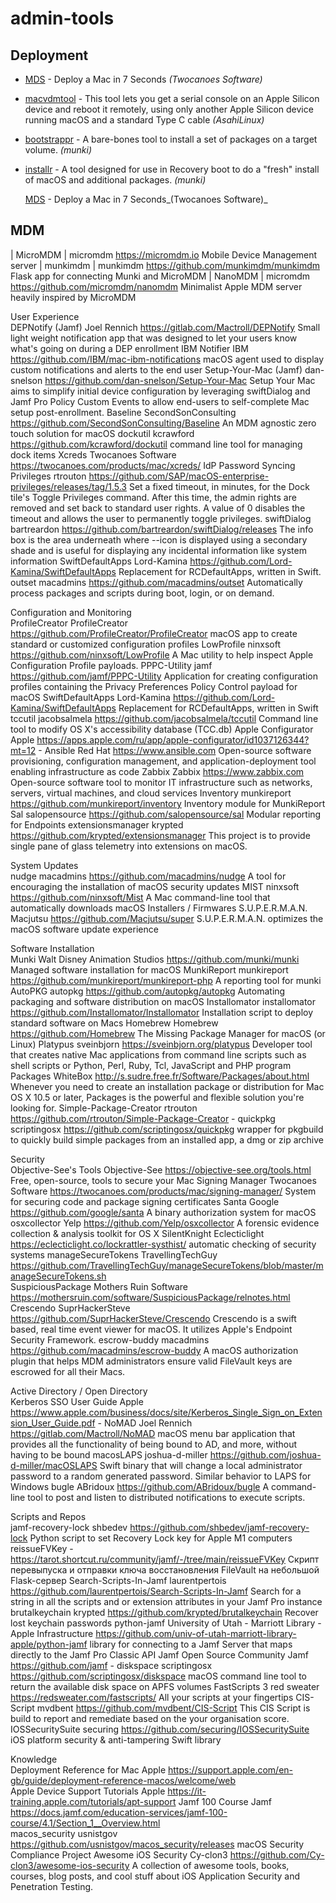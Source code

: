 # admin-tools

## Deployment
- [MDS](https://twocanoes.com/products/mac/mac-deploy-stick/) - Deploy a Mac in 7 Seconds _(Twocanoes Software)_
- [macvdmtool](https://github.com/AsahiLinux/macvdmtool) - This tool lets you get a serial console on an Apple Silicon device and reboot it remotely, using only another Apple Silicon device running macOS and a standard Type C cable _(AsahiLinux)_
- [bootstrappr](https://github.com/munki/bootstrappr) - A bare-bones tool to install a set of packages on a target volume. _(munki)_
- [installr](https://github.com/munki/installr) - A tool designed for use in Recovery boot to do a "fresh" install of macOS and additional packages. _(munki)_



  [MDS](https://twocanoes.com/products/mac/mac-deploy-stick/) - Deploy a Mac in 7 Seconds_(Twocanoes Software)_

## MDM			
| MicroMDM |	micromdm	https://micromdm.io	Mobile Device Management server
| munkimdm |	munkimdm	https://github.com/munkimdm/munkimdm	Flask app for connecting Munki and MicroMDM
| NanoMDM |	micromdm	https://github.com/micromdm/nanomdm	Minimalist Apple MDM server heavily inspired by MicroMDM
			
User Experience			
DEPNotify (Jamf)	Joel Rennich	https://gitlab.com/Mactroll/DEPNotify	Small light weight notification app that was designed to let your users know what's going on during a DEP enrollment
IBM Notifier	IBM	https://github.com/IBM/mac-ibm-notifications	macOS agent used to display custom notifications and alerts to the end user
Setup-Your-Mac (Jamf)	dan-snelson	https://github.com/dan-snelson/Setup-Your-Mac	Setup Your Mac aims to simplify initial device configuration by leveraging swiftDialog and Jamf Pro Policy Custom Events to allow end-users to self-complete Mac setup post-enrollment.
Baseline	SecondSonConsulting	https://github.com/SecondSonConsulting/Baseline	An MDM agnostic zero touch solution for macOS
dockutil	kcrawford	https://github.com/kcrawford/dockutil	command line tool for managing dock items
Xcreds	Twocanoes Software	https://twocanoes.com/products/mac/xcreds/	IdP Password Syncing
Privileges	rtrouton	https://github.com/SAP/macOS-enterprise-privileges/releases/tag/1.5.3	Set a fixed timeout, in minutes, for the Dock tile's Toggle Privileges command. After this time, the admin rights are removed and set back to standard user rights. A value of 0 disables the timeout and allows the user to permanently toggle privileges.
swiftDialog	bartreardon	https://github.com/bartreardon/swiftDialog/releases	The info box is the area underneath where --icon is displayed using a secondary shade and is useful for displaying any incidental information like system information
SwiftDefaultApps	Lord-Kamina	https://github.com/Lord-Kamina/SwiftDefaultApps	Replacement for RCDefaultApps, written in Swift.
outset	macadmins	https://github.com/macadmins/outset	Automatically process packages and scripts during boot, login, or on demand.
			
Configuration and Monitoring			
ProfileCreator	ProfileCreator	https://github.com/ProfileCreator/ProfileCreator	macOS app to create standard or customized configuration profiles
LowProfile	ninxsoft	https://github.com/ninxsoft/LowProfile	A Mac utility to help inspect Apple Configuration Profile payloads.
PPPC-Utility	jamf	https://github.com/jamf/PPPC-Utility	Application for creating configuration profiles containing the Privacy Preferences Policy Control payload for macOS
SwiftDefaultApps	Lord-Kamina	https://github.com/Lord-Kamina/SwiftDefaultApps	Replacement for RCDefaultApps, written in Swift
tccutil	jacobsalmela	https://github.com/jacobsalmela/tccutil	Command line tool to modify OS X's accessibility database (TCC.db)
Apple Configurator	Apple	https://apps.apple.com/ru/app/apple-configurator/id1037126344?mt=12	-
Ansible	Red Hat	https://www.ansible.com	Open-source software provisioning, configuration management, and application-deployment tool enabling infrastructure as code
Zabbix	Zabbix	https://www.zabbix.com	Open-source software tool to monitor IT infrastructure such as networks, servers, virtual machines, and cloud services
Inventory	munkireport	https://github.com/munkireport/inventory	Inventory module for MunkiReport
Sal	salopensource	https://github.com/salopensource/sal	Modular reporting for Endpoints
extensionsmanager	krypted	https://github.com/krypted/extensionsmanager	This project is to provide single pane of glass telemetry into extensions on macOS.
			
System Updates			
nudge	macadmins	https://github.com/macadmins/nudge	A tool for encouraging the installation of macOS security updates
MIST	ninxsoft	https://github.com/ninxsoft/Mist	A Mac command-line tool that automatically downloads macOS Installers / Firmwares
S.U.P.E.R.M.A.N.	Macjutsu	https://github.com/Macjutsu/super	S.U.P.E.R.M.A.N. optimizes the macOS software update experience
			
Software Installation			
Munki	Walt Disney Animation Studios	https://github.com/munki/munki	Managed software installation for macOS
MunkiReport	munkireport	https://github.com/munkireport/munkireport-php	A reporting tool for munki
AutoPKG	autopkg	https://github.com/autopkg/autopkg	Automating packaging and software distribution on macOS
Installomator	installomator	https://github.com/Installomator/Installomator	Installation script to deploy standard software on Macs
Homebrew	Homebrew	https://github.com/Homebrew	The Missing Package Manager for macOS (or Linux)
Platypus	sveinbjorn	https://sveinbjorn.org/platypus	Developer tool that creates native Mac applications from command line scripts such as shell scripts or Python, Perl, Ruby, Tcl, JavaScript and PHP program
Packages	WhiteBox	http://s.sudre.free.fr/Software/Packages/about.html	Whenever you need to create an installation package or distribution for Mac OS X 10.5 or later, Packages is the powerful and flexible solution you're looking for.
Simple-Package-Creator	rtrouton	https://github.com/rtrouton/Simple-Package-Creator	-
quickpkg	scriptingosx	https://github.com/scriptingosx/quickpkg	wrapper for pkgbuild to quickly build simple packages from an installed app, a dmg or zip archive
			
Security			
Objective-See's Tools	Objective-See	https://objective-see.org/tools.html	Free, open-source, tools to secure your Mac
Signing Manager	Twocanoes Software	https://twocanoes.com/products/mac/signing-manager/	System for securing code and package signing certificates
Santa	Google	https://github.com/google/santa	A binary authorization system for macOS
osxcollector	Yelp	https://github.com/Yelp/osxcollector	A forensic evidence collection & analysis toolkit for OS X
SilentKnight	Eclecticlight	https://eclecticlight.co/lockrattler-systhist/	automatic checking of security systems
manageSecureTokens	TravellingTechGuy	https://github.com/TravellingTechGuy/manageSecureTokens/blob/master/manageSecureTokens.sh	
SuspiciousPackage	Mothers Ruin Software	https://mothersruin.com/software/SuspiciousPackage/relnotes.html	
Crescendo	SuprHackerSteve	https://github.com/SuprHackerSteve/Crescendo	Crescendo is a swift based, real time event viewer for macOS. It utilizes Apple's Endpoint Security Framework.
escrow-buddy	macadmins	https://github.com/macadmins/escrow-buddy	A macOS authorization plugin that helps MDM administrators ensure valid FileVault keys are escrowed for all their Macs.
			
Active Directory / Open Directory			
Kerberos SSO User Guide	Apple	https://www.apple.com/business/docs/site/Kerberos_Single_Sign_on_Extension_User_Guide.pdf	-
NoMAD	Joel Rennich	https://gitlab.com/Mactroll/NoMAD	macOS menu bar application that provides all the functionality of being bound to AD, and more, without having to be bound
macosLAPS	joshua-d-miller	https://github.com/joshua-d-miller/macOSLAPS	Swift binary that will change a local administrator password to a random generated password. Similar behavior to LAPS for Windows
bugle	ABridoux	https://github.com/ABridoux/bugle	A command-line tool to post and listen to distributed notifications to execute scripts.
			
Scripts and Repos			
jamf-recovery-lock	shbedev	https://github.com/shbedev/jamf-recovery-lock	Python script to set Recovery Lock key for Apple M1 computers
reissueFVKey	-	https://tarot.shortcut.ru/community/jamf/-/tree/main/reissueFVKey	Скрипт перевыпуска и отправки ключа восстановления FileVault на небольшой Flask-сервер
Search-Scripts-In-Jamf	laurentpertois	https://github.com/laurentpertois/Search-Scripts-In-Jamf	Search for a string in all the scripts and or extension attributes in your Jamf Pro instance
brutalkeychain	krypted	https://github.com/krypted/brutalkeychain	Recover lost keychain passwords
python-jamf	University of Utah - Marriott Library - Apple Infrastructure	https://github.com/univ-of-utah-marriott-library-apple/python-jamf	library for connecting to a Jamf Server that maps directly to the Jamf Pro Classic API
Jamf Open Source Community	Jamf	https://github.com/jamf	-
diskspace	scriptingosx	https://github.com/scriptingosx/diskspace	macOS command line tool to return the available disk space on APFS volumes
FastScripts 3	red sweater	https://redsweater.com/fastscripts/	All your scripts at your fingertips
CIS-Script	mvdbent	https://github.com/mvdbent/CIS-Script	This CIS Script is build to report and remediate based on the your organisation score.
IOSSecuritySuite	securing	https://github.com/securing/IOSSecuritySuite	iOS platform security & anti-tampering Swift library
			
Knowledge			
Deployment Reference for Mac	Apple	https://support.apple.com/en-gb/guide/deployment-reference-macos/welcome/web	
Apple Device Support Tutorials	Apple	https://it-training.apple.com/tutorials/apt-support	
Jamf 100 Course	Jamf	https://docs.jamf.com/education-services/jamf-100-course/4.1/Section_1__Overview.html	
macos_security	usnistgov	https://github.com/usnistgov/macos_security/releases	macOS Security Compliance Project
Awesome iOS Security 	Cy-clon3	https://github.com/Cy-clon3/awesome-ios-security	A collection of awesome tools, books, courses, blog posts, and cool stuff about iOS Application Security and Penetration Testing.
